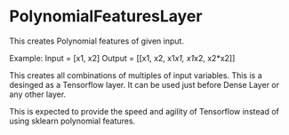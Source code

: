 # PolynomialFeaturesLayer
This creates Polynomial features of given input.

Example:
Input = [x1, x2]
Output = [[x1, x2, x1*x1, x1*x2, x2*x2]]

This creates all combinations of multiples of input variables.
This is a desinged as a Tensorflow layer.
It can be used just before Dense Layer or any other layer.

This is expected to provide the speed and agility of Tensorflow instead of
using sklearn polynomial features.
